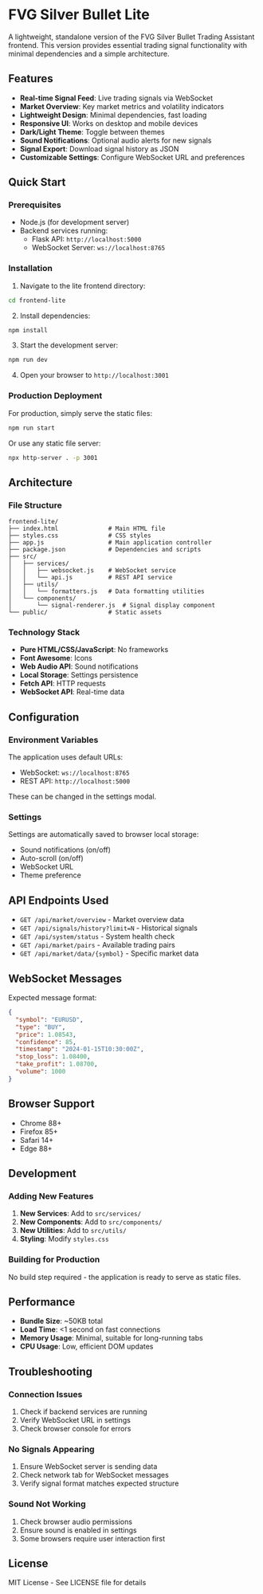 # FVG Silver Bullet Lite

A lightweight, standalone version of the FVG Silver Bullet Trading Assistant frontend. This version provides essential trading signal functionality with minimal dependencies and a simple architecture.

## Features

- **Real-time Signal Feed**: Live trading signals via WebSocket
- **Market Overview**: Key market metrics and volatility indicators
- **Lightweight Design**: Minimal dependencies, fast loading
- **Responsive UI**: Works on desktop and mobile devices
- **Dark/Light Theme**: Toggle between themes
- **Sound Notifications**: Optional audio alerts for new signals
- **Signal Export**: Download signal history as JSON
- **Customizable Settings**: Configure WebSocket URL and preferences

## Quick Start

### Prerequisites
- Node.js (for development server)
- Backend services running:
  - Flask API: `http://localhost:5000`
  - WebSocket Server: `ws://localhost:8765`

### Installation

1. Navigate to the lite frontend directory:
```bash
cd frontend-lite
```

2. Install dependencies:
```bash
npm install
```

3. Start the development server:
```bash
npm run dev
```

4. Open your browser to `http://localhost:3001`

### Production Deployment

For production, simply serve the static files:

```bash
npm run start
```

Or use any static file server:
```bash
npx http-server . -p 3001
```

## Architecture

### File Structure
```
frontend-lite/
├── index.html              # Main HTML file
├── styles.css              # CSS styles
├── app.js                  # Main application controller
├── package.json            # Dependencies and scripts
├── src/
│   ├── services/
│   │   ├── websocket.js    # WebSocket service
│   │   └── api.js          # REST API service
│   ├── utils/
│   │   └── formatters.js   # Data formatting utilities
│   └── components/
│       └── signal-renderer.js  # Signal display component
└── public/                 # Static assets
```

### Technology Stack
- **Pure HTML/CSS/JavaScript**: No frameworks
- **Font Awesome**: Icons
- **Web Audio API**: Sound notifications
- **Local Storage**: Settings persistence
- **Fetch API**: HTTP requests
- **WebSocket API**: Real-time data

## Configuration

### Environment Variables
The application uses default URLs:
- WebSocket: `ws://localhost:8765`
- REST API: `http://localhost:5000`

These can be changed in the settings modal.

### Settings
Settings are automatically saved to browser local storage:
- Sound notifications (on/off)
- Auto-scroll (on/off)
- WebSocket URL
- Theme preference

## API Endpoints Used

- `GET /api/market/overview` - Market overview data
- `GET /api/signals/history?limit=N` - Historical signals
- `GET /api/system/status` - System health check
- `GET /api/market/pairs` - Available trading pairs
- `GET /api/market/data/{symbol}` - Specific market data

## WebSocket Messages

Expected message format:
```json
{
  "symbol": "EURUSD",
  "type": "BUY",
  "price": 1.08543,
  "confidence": 85,
  "timestamp": "2024-01-15T10:30:00Z",
  "stop_loss": 1.08400,
  "take_profit": 1.08700,
  "volume": 1000
}
```

## Browser Support

- Chrome 88+
- Firefox 85+
- Safari 14+
- Edge 88+

## Development

### Adding New Features

1. **New Services**: Add to `src/services/`
2. **New Components**: Add to `src/components/`
3. **New Utilities**: Add to `src/utils/`
4. **Styling**: Modify `styles.css`

### Building for Production

No build step required - the application is ready to serve as static files.

## Performance

- **Bundle Size**: ~50KB total
- **Load Time**: <1 second on fast connections
- **Memory Usage**: Minimal, suitable for long-running tabs
- **CPU Usage**: Low, efficient DOM updates

## Troubleshooting

### Connection Issues
1. Check if backend services are running
2. Verify WebSocket URL in settings
3. Check browser console for errors

### No Signals Appearing
1. Ensure WebSocket server is sending data
2. Check network tab for WebSocket messages
3. Verify signal format matches expected structure

### Sound Not Working
1. Check browser audio permissions
2. Ensure sound is enabled in settings
3. Some browsers require user interaction first

## License

MIT License - See LICENSE file for details
